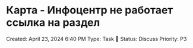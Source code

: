 # Карта - Инфоцентр не работает ссылка на раздел

Created: April 23, 2024 6:40 PM
Type: Task 🔨
Status: Discuss
Priority: P3